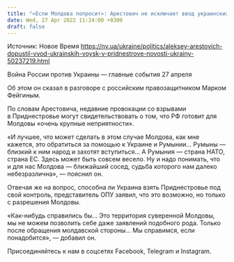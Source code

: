 ```yaml
---
title: "«Если Молдова попросит»: Арестович не исключает ввод украинских войск в Приднестровье"
date: Wed, 27 Apr 2022 11:24:00 +0300
draft: false
---
```

Источник: Новое Время https://nv.ua/ukraine/politics/aleksey-arestovich-dopustil-vvod-ukrainskih-voysk-v-pridnestrove-novosti-ukrainy-50237219.html


Война России против Украины — главные события 27 апреля

Об этом он сказал в разговоре с российским правозащитником Марком Фейгиным.

По словам Арестовича, недавние провокации со взрывами в Приднестровье могут свидетельствовать о том, что РФ готовит для Молдовы «очень крупные неприятности».

«И лучшее, что может сделать в этом случае Молдова, как мне кажется, это обратиться за помощью к Украине и Румынии… Румыны — близкий к ним народ и захотят вступиться… А Румыния — страна НАТО, страна ЕС. Здесь может быть совсем весело. Ну и надо понимать, что и для нас Молдова — ближайший сосед, судьба которого нам далеко небезразлична», — пояснил он.

Отвечая же на вопрос, способна ли Украина взять Приднестровье под свой контроль, представитель ОПУ заявил, что это возможно, но только с разрешения Молдовы.

«Как-нибудь справились бы… Это территория суверенной Молдовы, мы не можем позволить себе даже заявлений подобного рода. Только после обращения молдавской стороны… Мы справимся, если понадобится», — добавил он.

Присоединяйтесь к нам в соцсетях Facebook, Telegram и Instagram.
